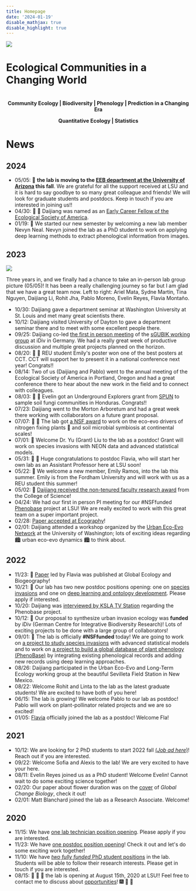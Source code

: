 ```yaml
---
title: Homepage
date: '2024-01-19'
disable_mathjax: true
disable_highlight: true
---
```


<div id="widerimg">
    <img src="/images/yellow_trout_lily.jpg">
</div>


# Ecological Communities in a Changing World

<p style="margin-top:1cm;"><center><strong> Community Ecology | Biodiversity | Phenology | Prediction in a Changing Era </strong></center></p>

<center><strong> Quantitative Ecology | Statistics </strong></center>

# News



## 2024

- 05/05: :loudspeaker: **the lab is moving to the [EEB department at the University of Arizona](https://eeb.arizona.edu/) this fall**. We are grateful for all the support received at LSU and it is hard to say goodbye to so many great colleague and friends! We will look for graduate students and postdocs. Keep in touch if you are interested in joining us!!
- 04/30: :champagne: :tada: Daijiang was named as an [Early Career Fellow of the Ecological Society of America](https://www.esa.org/blog/2024/04/30/ecological-society-of-america-announces-2024-fellows/).
- 01/19: :wave: We started our new semester by welcoming a new lab member Nevyn Neal. Nevyn joined the lab as a PhD student to work on applying deep learning methods to extract phenological information from images. 

## 2023

<div id="widerimg">
    <img src="/images/lab_group_2023.jpeg">
     <p class="condensedlines">Three years in, and we finally had a chance to take an in-person lab group picture (05/05)! It has been a really challenging journey so far but I am glad that we have a great team now. Left to right: Ariel Mata, Sydne Martin, Tina Nguyen, Daijiang Li, Rohit Jha, Pablo Moreno, Evelin Reyes, Flavia Montaño.</p>
</div>

- 10/30: Daijiang gave a department seminar at Washington University at St. Louis and met many great scientists there. 
- 10/12: Daijiang visited University of Dayton to gave a department seminar there and to meet with some excellent people there.
- 09/25: Daijiang co-led [the first in person meeting](https://twitter.com/rafazenni/status/1708082182126792785) of the [sGUBIK working group](https://www.idiv.de/en/sgubik) at iDiv in Germany. We had a really great week of productive discussion and multiple great projects planned on the horizon.
- 08/20: :tada: :tada: REU student Emily's poster won one of the best posters at CCT. CCT will support her to present it in a national conference next year! Congrats!!
- 08/14: Two of us (Daijiang and Pablo) went to the annual meeting of the Ecological Society of America in Portland, Oregon and had a great conference there to hear about the new work in the field and to connect with colleagues.
- 08/03: :tada: :tada: Evelin got an Underground Explorers grant from [SPUN](https://www.spun.earth/) to sample soil fungi communities in Honduras. Congrats!! 
- 07/23: Daijiang went to the Morton Arboretum and had a great week there working with collaborators on a future grant proposal.
- 07/07: :tada: :icecream:  The lab got [a NSF award](https://www.nsf.gov/awardsearch/showAward?AWD_ID=2316268&HistoricalAwards=false) to work on the eco-evo drivers of nitrogen fixing plants :herb: and soil microbial symbiosis at continental scales! 
- 07/01: :wave: Welcome Dr. Yu (Grant) Liu to the lab as a postdoc! Grant will work on species invasions with NEON data and advanced statistical models.  
- 05/31: :tada: :tada: Huge congratulations to postdoc Flavia, who will start her own lab as an Assistant Professor here at LSU soon!
- 05/22: :wave: We welcome a new member, Emily Ramos, into the lab this summer. Emily is from the Fordham University and will work with us as a REU student this summer!
- 05/02: :champagne: [Daijiang received the non-tenured faculty research award](https://www.lsu.edu/science/biosci/news/choppin-honors23.php) from the College of Science!
- 04/24: We had our first in person PI meeting for our #NSFfunded [Phenobase](https://phenobase.org/) project at LSU! We are really excited to work with this great team on a super important project.
- 02/28: [Paper accepted at Ecography](https://onlinelibrary.wiley.com/doi/10.1111/ecog.06643)!
- 02/01: Daijiang attended a workshop organized by the [Urban Eco-Evo Network](https://www.urbanecoevo.net/) at the University of Washington; lots of exciting ideas regarding :cityscape:️ urban eco-evo dynamics :cityscape:️ to think about.

## 2022

- 11/23: :champagne: [Paper](https://onlinelibrary.wiley.com/doi/full/10.1111/geb.13619) led by Flavia was published at Global Ecology and Biogeography!
- 10/21: :loudspeaker: Our lab has two new postdoc positions opening: one on [species invasions](https://lsu.wd1.myworkdayjobs.com/LSU/job/0437-Life-Sciences-Building/Postdoctoral-Researcher_R00073358-1) and one on [deep learning and ontology development](https://lsu.wd1.myworkdayjobs.com/LSU/job/1079-Digital-Media-Center/Research-Data-Scientist--IT-Analyst-3-_R00074121-1). Please apply if interested.
- 10/20: Daijiang was [interviewed by KSLA TV Station](https://www.ksla.com/10/21/lsu-biologist-building-first-worldwide-plant-phenology-database/) regarding the Phenobase project.
- 10/12: :champagne: Our proposal to synthesize urban invasion ecology was **funded** by iDiv (German Centre for Integrative Biodiversity Research)! Lots of exciting projects to be done with a large group of collaborators!
- 09/01: :champagne: The lab is officially **#NSFfunded** today! We are going to work on [a project to study species invasions](https://www.nsf.gov/awardsearch/showAward?AWD_ID=2213567&HistoricalAwards=false) with advanced statistical models and to work on [a project to build a global database of plant phenology (PhenoBase)](https://www.nsf.gov/awardsearch/showAward?AWD_ID=2223508&HistoricalAwards=false) by integrating existing phenological records and adding new records using deep learning approaches.
- 08/26: Daijiang participated in the Urban Eco-Evo and Long-Term Ecology working group at the beautiful Sevilleta Field Station in New Mexico.
- 08/22: Welcome Rohit and Linta to the lab as the latest graduate students! We are excited to have both of you here!
- 06/15: The lab is growing! We welcome Pablo to our lab as postdoc! Pablo will work on plant-pollinator related projects and we are so excited!
- 01/05: [Flavia](https://flamontano.wordpress.com) officially joined the lab as a postdoc! Welcome Fla!

## 2021

- 10/12: We are looking for 2 PhD students to start 2022 fall [(_*Job ad here*_)](/pdf/phd_position_2022fall.pdf)! Reach out if you are interested.
- 09/22: Welcome Sofia and Alexis to the lab! We are very excited to have your here.
- 08/11: Evelin Reyes joined us as a PhD student! Welcome Evelin! Cannot wait to do some exciting science together!
- 02/20: Our paper about flower duration was on the [cover](https://onlinelibrary.wiley.com/doi/epdf/10.1111/gcb.15174) of *Global Change Biology*, check it out!
- 02/01: Matt Blanchard joined the lab as a Research Associate. Welcome!

## 2020

- 11/15: We have [one lab technician position opening](https://t.co/eShy9Q66N0?amp=1). Please apply if you are interested.
- 11/23: We have [one postdoc position opening](https://t.co/xh0MZN2kwC?amp=1)! Check it out and let's do some exciting work together!
- 11/10: We have [*two fully funded* PhD student positions](/pdf/phd_position_2021fall.pdf) in the lab. Students will be able to follow their research interests. Please get in touch if you are interested. 
- 08/15: :rocket: :rocket: :rocket: the lab is opening at August 15th, 2020 at LSU!! Feel free to contact me to discuss about [opportunities](/opportunities/)! :fireworks: :tada: :confetti_ball:
